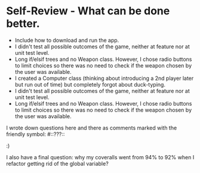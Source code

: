 # Self-Review - What can be done better.

* Include how to download and run the app.
* I didn't test all possible outcomes of the game, neither at feature nor at unit test level.
* Long if/elsif trees and no Weapon class. However, I chose radio buttons to limit choices so there was no need to check if the weapon chosen by the user was available.
* I created a Computer class (thinking about introducing a 2nd player later but run out of time) but completely forgot about duck-typing.
* I didn't test all possible outcomes of the game, neither at feature nor at unit test level.
* Long if/elsif trees and no Weapon class. However, I chose radio buttons to limit choices so there was no need to check if the weapon chosen by the user was available.


I wrote down questions here and there as comments marked with the friendly symbol:
#::???::

:)

I also have a final question: why my coveralls went from 94% to 92% when I refactor getting rid of the global variable?
